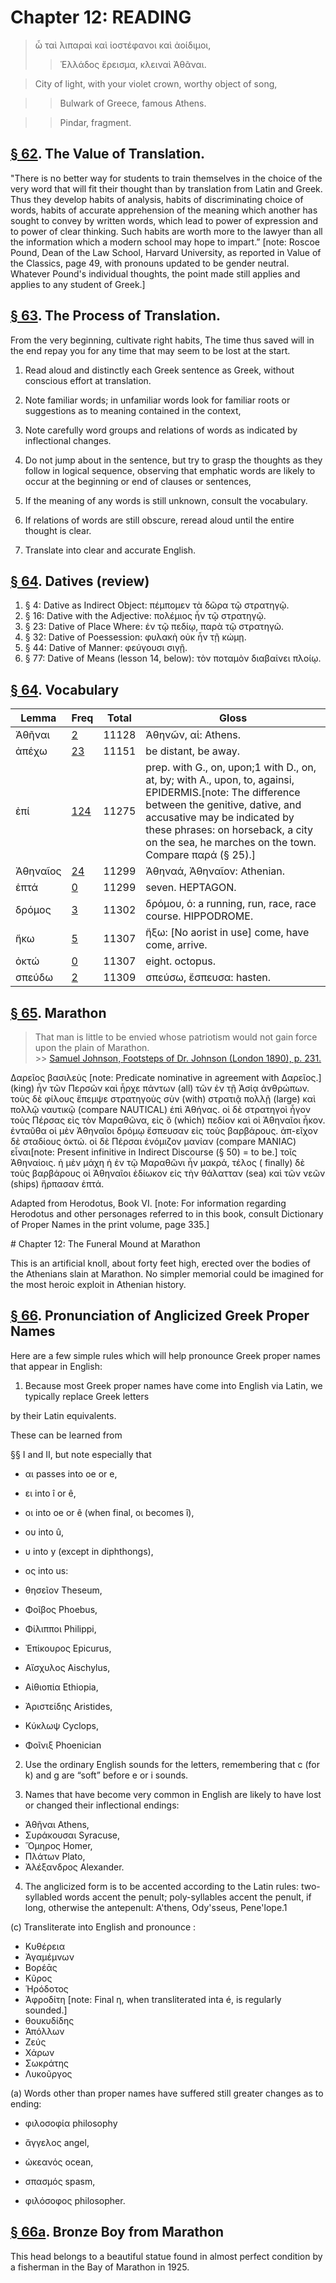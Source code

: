 # Chapter 12: READING 


> ὦ ταὶ λιπαραὶ καὶ ἰοστέφανοι καὶ ἀοίδιμοι,
>> Ἑλλάδος ἔρεισμα, κλειναὶ Ἀθᾶναι.

> City of light, with your violet crown, worthy object of song,

>> Bulwark of Greece, famous Athens.

>> Pindar, fragment.





## [§ 62](#para62). The Value of Translation.


"There is no better way
for students to train themselves in the choice of the very
word that will fit their thought than by translation from
Latin and Greek. Thus they develop habits of analysis,
habits of discriminating choice of words, habits of accurate
apprehension of the meaning which another has sought to
convey by written words, which lead to power of expression
and to power of clear thinking. Such habits are worth
more to the lawyer than all the information which a modern
school may hope to impart.” [note: Roscoe Pound, Dean of the Law School, Harvard University, as reported
in Value of the Classics, page 49, with pronouns updated to be gender neutral. Whatever Pound's individual thoughts, the point made still applies and applies to any student of Greek.]

## [§ 63](#para63). The Process of Translation.


From the very beginning, cultivate right habits, The time thus saved will in
the end repay you for any time that may seem to be lost
at the start.



1. Read aloud and distinctly each Greek sentence as Greek, without conscious effort at translation.

2. Note familiar words; in unfamiliar words look for familiar roots or suggestions as to meaning contained in the context,


<pb n="37"/>

3. Note carefully word groups and relations of words as indicated by inflectional changes.

4. Do not jump about in the sentence, but try to grasp the thoughts as they follow in logical sequence, observing that emphatic words are likely to occur at the beginning or end of clauses or sentences, 

5. If the meaning of any words is still unknown, consult the vocabulary.

6. If relations of words are still obscure, reread aloud until the entire thought is clear.

7. Translate into clear and accurate English.



## [§ 64](#para64). Datives (review)

1. § 4: Dative as Indirect Object:  πέμπομεν τὰ δῶρα τῷ στρατηγῷ.
2. § 16: Dative with the Adjective: πολέμιος ἦν τῷ στρατηγῷ.
3. § 23: Dative of Place Where: ἐν τῷ πεδίῳ, παρὰ τῷ στρατηγῶ.
4. § 32: Dative of Poessession: φυλακὴ οὐκ ἦν τῇ κώμῃ.
5. § 44: Dative of Manner: φεύγουσι σιγῇ.
6. § 77: Dative of Means (lesson 14, below): τὸν ποταμὸν διαβαίνει πλοίῳ.



## [§ 64](#para64). Vocabulary
| Lemma | Freq | Total | Gloss |
| --- | --- | --- | -- |
| Ἀθῆναι | [2](https://github.com/gregorycrane/CrosbySchaeffer2.0/tree/main/chaps/vocpassages/0032-002/Ἀθῆναι.md) | 11128 | Ἀθηνῶν, αἱ: Athens.
| ἀπέχω | [23](https://github.com/gregorycrane/CrosbySchaeffer2.0/tree/main/chaps/vocpassages/0032-002/ἀπέχω.md) | 11151 | be distant, be away.
| ἐπί | [124](https://github.com/gregorycrane/CrosbySchaeffer2.0/tree/main/chaps/vocpassages/0032-002/ἐπί.md) | 11275 | prep. with G., on, upon;1 with D., on, at, by; with A., upon, to, againsi, EPIDERMIS.[note: The difference between the genitive, dative, and accusative may be indicated by these phrases: on horseback, a city on the sea, he marches on the town. Compare παρά (§ 25).]
| Ἀθηναῖος | [24](https://github.com/gregorycrane/CrosbySchaeffer2.0/tree/main/chaps/vocpassages/0032-002/Ἀθηναῖος.md) | 11299 | Ἀθηναά, Ἀθηναῖον: Athenian.
| ἑπτά | [0](https://github.com/gregorycrane/CrosbySchaeffer2.0/tree/main/chaps/vocpassages/0032-002/ἑπτά.md) | 11299 | seven. HEPTAGON.
| δρόμος | [3](https://github.com/gregorycrane/CrosbySchaeffer2.0/tree/main/chaps/vocpassages/0032-002/δρόμος.md) | 11302 | δρόμου, ὁ: a running, run, race, race course. HIPPODROME.
| ἥκω | [5](https://github.com/gregorycrane/CrosbySchaeffer2.0/tree/main/chaps/vocpassages/0032-002/ἥκω.md) | 11307 | ἥξω: [No aorist in use] come, have come, arrive.
| ὀκτώ | [0](https://github.com/gregorycrane/CrosbySchaeffer2.0/tree/main/chaps/vocpassages/0032-002/ὀκτώ.md) | 11307 | eight. octopus.
| σπεύδω | [2](https://github.com/gregorycrane/CrosbySchaeffer2.0/tree/main/chaps/vocpassages/0032-002/σπεύδω.md) | 11309 | σπεύσω, ἔσπευσα: hasten.


## [§ 65](#para65). Marathon



 >  That man is little to be envied whose patriotism would not gain force upon the plain of Marathon.<br/>>> [Samuel Johnson, Footsteps of Dr. Johnson (London 1890), p. 231.](https://en.wikisource.org/wiki/Page:Footsteps_of_Dr._Johnson.djvu/295)




Δαρεῖος βασιλεὺς [note: Predicate nominative in agreement with Δαρεῖος.] (king) ἦν τῶν Περσῶν καὶ ἦρχε πάντων
(all) τῶν ἐν τῇ Ἀσίᾳ ἀνθρώπων. τοὺς δὲ φίλους ἔπεμψε
στρατηγοὺς σὺν (with) στρατιᾷ πολλῇ (large) καὶ πολλῷ ναυτικῷ (compare NAUTICAL) ἐπὶ Ἀθήνας. οἱ δὲ στρατηγοὶ ἦγον
τοὺς Πέρσας εἰς τὸν Μαραθῶνα, εἰς ὃ (which) πεδίον καὶ οἱ
Ἀθηναῖοι ἧκον. ἐνταῦθα οἱ μὲν Ἀθηναῖοι δρόμῳ ἔσπευσαν εἰς
τοὺς βαρβάρους. ἀπ-εῖχον δὲ σταδίους ὀκτώ. οἱ δὲ Πέρσαι ἐνόμιζον μανίαν (compare MANIAC) εἶναι[note: Present infinitive in Indirect Discourse (§ 50) = to be.] τοῖς Ἀθηναίοις.
ἡ μὲν μάχη ἡ ἐν τῷ Μαραθῶνι ἦν μακρά, τέλος ( finally) δὲ
τοὺς βαρβάρους οἱ Ἀθηναῖοι ἐδίωκον εἰς τὴν θάλατταν (sea)
καὶ τῶν νεῶν (ships) ἥρπασαν ἑπτά.



Adapted from Herodotus, Book VI.
<pb n="38"/>
[note: For information regarding Herodotus and other personages referred to in
this book, consult Dictionary of Proper Names in the print volume, page 335.]

<div type="textpart" subtype="para" n="65a">
# Chapter 12: The Funeral Mound at Marathon




This is an artificial knoll, about forty feet high, erected over the bodies of
the Athenians slain at Marathon. No simpler memorial could be imagined
for the most heroic exploit in Athenian history.

## [§ 66](#para66). Pronunciation of Anglicized Greek Proper Names


Here are a few simple rules which will help pronounce Greek proper names that appear in English:



1. Because most Greek proper names have come into English via Latin, we typically replace Greek letters


<pb n="39"/>
by their Latin equivalents.





These can be learned from

§§ I and II, but note especially that


- αι passes into oe or e, 
- ει into î or ê, 
- οι into oe or ê (when final, οι becomes î), 
- ου into û, 
- υ into y (except in diphthongs), 
- ος into us:





- θησεῖον Theseum, 
- Φοῖβος Phoebus,
- Φίλιπποι Philippi, 
- Ἐπίκουρος Epicurus,

- Αἴσχυλος Aischylus, 
- Αἰθιοπία Ethiopia, 
- Ἀριστείδης Aristides,
- Κύκλωψ Cyclops,

- Φοῖνιξ Phoenician



2. Use the ordinary English sounds for the letters, remembering that c (for k) and g are “soft” before e or i sounds.



3. Names that have become  very common in English are likely to have lost or changed their inflectional endings:

- Ἀθῆναι Athens,  
- Συράκουσαι Syracuse, 
- Ὅμηρος Homer, 
- Πλάτων Plato, 
- Ἀλέξανδρος Alexander.







4. The anglicized form is to
be accented according to the
Latin rules: two-syllabled
words accent the penult; poly-syllables accent the penult, if
long, otherwise the antepenult:
A'thens, Ody'sseus, Pene'lope.1



(c) Transliterate into English and pronounce :

- Κυθέρεια 
- Ἀγαμέμνων 
- Βορέᾱς 
- Κῦρος
- Ἡρόδοτος 
- Ἀφροδίτη [note: Final η, when transliterated inta é, is regularly sounded.]
- θουκυδίδης 
- Ἀπόλλων
- Ζεύς 
- Χάρων 
- Σωκράτης 
- Λυκοῦργος

(a) Words other than proper names have suffered still greater changes as to ending:

- φιλοσοφία philosophy

- ἄγγελος angel, 
- ὠκεανός ocean,


- σπασμός spasm,

- φιλόσοφος philosopher.

<pb n="40"/>


## [§ 66a](#para66a). Bronze Boy from Marathon




This head belongs to a beautiful statue found in almost perfect condition by a fisherman in the Bay of Marathon in 1925.

